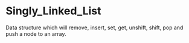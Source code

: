 # Singly_Linked_List
Data structure which will remove, insert, set, get, unshift, shift, pop and push a node to an array.
